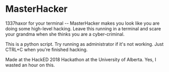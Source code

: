 # MasterHacker
1337haxor for your terminal -- MasterHacker makes you look like you are doing some high-level hacking.
Leave this running in a terminal and scare your grandma when she thinks you are a cyber-criminal.

This is a python script. Try running as administrator if it's not working.
Just CTRL+C when you're finished hacking.

Made at the HackED 2018 Hackathon at the University of Alberta. Yes, I wasted an hour on this.
